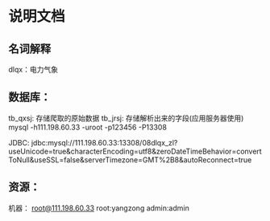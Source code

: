 
# 说明文档

## 名词解释

dlqx：电力气象



## 数据库：
tb_qxsj: 存储爬取的原始数据
tb_jrsj: 存储解析出来的字段(应用服务器使用)
mysql -h111.198.60.33 -uroot -p123456 -P13308

JDBC: jdbc:mysql://111.198.60.33:13308/08dlqx_zl?useUnicode=true&characterEncoding=utf8&zeroDateTimeBehavior=convertToNull&useSSL=false&serverTimezone=GMT%2B8&autoReconnect=true


## 资源：
机器：
root@111.198.60.33
root:yangzong
admin:admin
